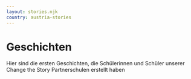 ```yaml
---
layout: stories.njk
country: austria-stories
---
```

# Geschichten
Hier sind die ersten Geschichten, die Schülerinnen und Schüler unserer Change the Story Partnerschulen erstellt haben
